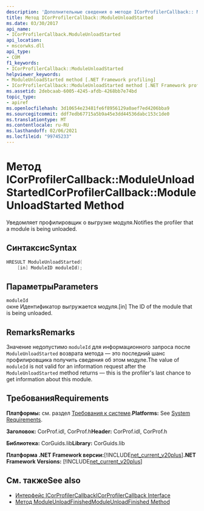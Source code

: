 ```yaml
---
description: 'Дополнительные сведения о методе ICorProfilerCallback:: ModuleUnloadStarted'
title: Метод ICorProfilerCallback::ModuleUnloadStarted
ms.date: 03/30/2017
api_name:
- ICorProfilerCallback.ModuleUnloadStarted
api_location:
- mscorwks.dll
api_type:
- COM
f1_keywords:
- ICorProfilerCallback::ModuleUnloadStarted
helpviewer_keywords:
- ModuleUnloadStarted method [.NET Framework profiling]
- ICorProfilerCallback::ModuleUnloadStarted method [.NET Framework profiling]
ms.assetid: 2debcaab-6005-4245-afdb-4268bb7e74bd
topic_type:
- apiref
ms.openlocfilehash: 3d10654e23481fe6f8956129a0aef7ed4206bba9
ms.sourcegitcommit: ddf7edb67715a5b9a45e3dd44536dabc153c1de0
ms.translationtype: MT
ms.contentlocale: ru-RU
ms.lasthandoff: 02/06/2021
ms.locfileid: "99745233"
---
```

# <a name="icorprofilercallbackmoduleunloadstarted-method"></a><span data-ttu-id="edae7-103">Метод ICorProfilerCallback::ModuleUnloadStarted</span><span class="sxs-lookup"><span data-stu-id="edae7-103">ICorProfilerCallback::ModuleUnloadStarted Method</span></span>

<span data-ttu-id="edae7-104">Уведомляет профилировщик о выгрузке модуля.</span><span class="sxs-lookup"><span data-stu-id="edae7-104">Notifies the profiler that a module is being unloaded.</span></span>  
  
## <a name="syntax"></a><span data-ttu-id="edae7-105">Синтаксис</span><span class="sxs-lookup"><span data-stu-id="edae7-105">Syntax</span></span>  
  
```cpp  
HRESULT ModuleUnloadStarted(  
    [in] ModuleID moduleId);
```  
  
## <a name="parameters"></a><span data-ttu-id="edae7-106">Параметры</span><span class="sxs-lookup"><span data-stu-id="edae7-106">Parameters</span></span>  

 `moduleId`  
 <span data-ttu-id="edae7-107">окне Идентификатор выгружается модуля.</span><span class="sxs-lookup"><span data-stu-id="edae7-107">[in] The ID of the module that is being unloaded.</span></span>  
  
## <a name="remarks"></a><span data-ttu-id="edae7-108">Remarks</span><span class="sxs-lookup"><span data-stu-id="edae7-108">Remarks</span></span>  

 <span data-ttu-id="edae7-109">Значение недопустимо `moduleId` для информационного запроса после `ModuleUnloadStarted` возврата метода — это последний шанс профилировщика получить сведения об этом модуле.</span><span class="sxs-lookup"><span data-stu-id="edae7-109">The value of `moduleId` is not valid for an information request after the `ModuleUnloadStarted` method returns — this is the profiler's last chance to get information about this module.</span></span>  
  
## <a name="requirements"></a><span data-ttu-id="edae7-110">Требования</span><span class="sxs-lookup"><span data-stu-id="edae7-110">Requirements</span></span>  

 <span data-ttu-id="edae7-111">**Платформы:** см. раздел [Требования к системе](../../get-started/system-requirements.md).</span><span class="sxs-lookup"><span data-stu-id="edae7-111">**Platforms:** See [System Requirements](../../get-started/system-requirements.md).</span></span>  
  
 <span data-ttu-id="edae7-112">**Заголовок:** CorProf.idl, CorProf.h</span><span class="sxs-lookup"><span data-stu-id="edae7-112">**Header:** CorProf.idl, CorProf.h</span></span>  
  
 <span data-ttu-id="edae7-113">**Библиотека:** CorGuids.lib</span><span class="sxs-lookup"><span data-stu-id="edae7-113">**Library:** CorGuids.lib</span></span>  
  
 <span data-ttu-id="edae7-114">**Платформа .NET Framework версии:**[!INCLUDE[net_current_v20plus](../../../../includes/net-current-v20plus-md.md)]</span><span class="sxs-lookup"><span data-stu-id="edae7-114">**.NET Framework Versions:** [!INCLUDE[net_current_v20plus](../../../../includes/net-current-v20plus-md.md)]</span></span>  
  
## <a name="see-also"></a><span data-ttu-id="edae7-115">См. также</span><span class="sxs-lookup"><span data-stu-id="edae7-115">See also</span></span>

- [<span data-ttu-id="edae7-116">Интерфейс ICorProfilerCallback</span><span class="sxs-lookup"><span data-stu-id="edae7-116">ICorProfilerCallback Interface</span></span>](icorprofilercallback-interface.md)
- [<span data-ttu-id="edae7-117">Метод ModuleUnloadFinished</span><span class="sxs-lookup"><span data-stu-id="edae7-117">ModuleUnloadFinished Method</span></span>](icorprofilercallback-moduleunloadfinished-method.md)
